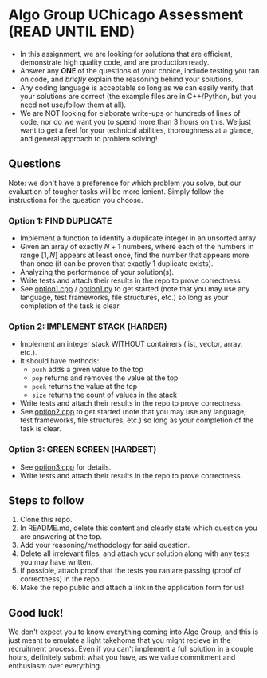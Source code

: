 # Algo Group UChicago Assessment (READ UNTIL END)
- In this assignment, we are looking for solutions that are efficient, demonstrate high quality code, and are production ready. 
- Answer any **ONE** of the questions of your choice, include testing you ran on code, and _briefly_ explain the reasoning behind your solutions. 
- Any coding language is acceptable so long as we can easily verify that your solutions are correct (the example files are in C++/Python, but you need not use/follow them at all).
- We are NOT looking for elaborate write-ups or hundreds of lines of code, nor do we want you to spend more than 3 hours on this. We just want to get a feel for your technical abilities, thoroughness at a glance, and general approach to problem solving!

## Questions
Note: we don't have a preference for which problem you solve, but our evaluation of tougher tasks will be more lenient. Simply follow the instructions for the question you choose.

### Option 1: FIND DUPLICATE
- Implement a function to identify a duplicate integer in an unsorted array
- Given an array of exactly $N+1$ numbers, where each of the numbers in range $[1,N]$ appears at least once, find the number that appears more than once (it can be proven that exactly 1 duplicate exists).
- Analyzing the performance of your solution(s).
- Write tests and attach their results in the repo to prove correctness.
- See [option1.cpp](./find-duplicate/option1.cpp) / [option1.py](./find-duplicate/option1.py) to get started (note that you may use any language, test frameworks, file structures, etc.) so long as your completion of the task is clear.

### Option 2: IMPLEMENT STACK (HARDER)
- Implement an integer stack WITHOUT containers (list, vector, array, etc.).
- It should have methods:
  - `push` adds a given value to the top
  - `pop`  returns and removes the value at the top
  - `peek` returns the value at the top
  - `size` returns the count of values in the stack
- Write tests and attach their results in the repo to prove correctness.
- See [option2.cpp](./implement-stack/option2.cpp) to get started (note that you may use any language, test frameworks, file structures, etc.) so long as your completion of the task is clear.

### Option 3: GREEN SCREEN (HARDEST)
- See [option3.cpp](./green-screen/option3.cpp) for details.
- Write tests and attach their results in the repo to prove correctness.

## Steps to follow
1. Clone this repo.
2. In README.md, delete this content and clearly state which question you are answering at the top.
3. Add your reasoning/methodology for said question.
4. Delete all irrelevant files, and attach your solution along with any tests you may have written.
5. If possible, attach proof that the tests you ran are passing (proof of correctness) in the repo.
6. Make the repo public and attach a link in the application form for us!

## Good luck!
We don't expect you to know everything coming into Algo Group, and this is just meant to emulate a light takehome that you might recieve in the recruitment process. Even if you can't implement a full solution in a couple hours, definitely submit what you have, as we value commitment and enthusiasm over everything.
